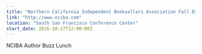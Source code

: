 ```yaml
---
title: "Northern California Independent Booksellers Association Fall Discovery Show"
link: "http://www.nciba.com"
location: "South San Francisco Conference Center"
start_date: 2016-10-27T12:00:00Z 
---
```

NCIBA Author Buzz Lunch




